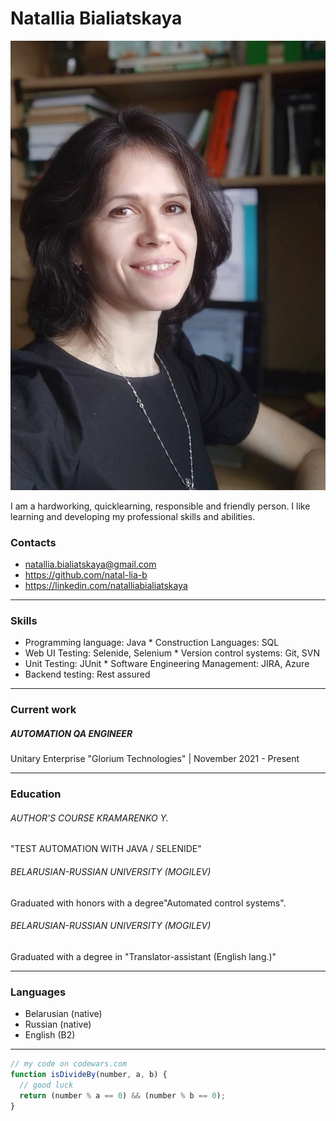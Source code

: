 # Natallia Bialiatskaya
![my_photo](/img/Natallia.jpg)

I am a hardworking, quicklearning, responsible and friendly person. I like learning and developing my professional skills and abilities. 

### Contacts
- <natallia.bialiatskaya@gmail.com>
- <https://github.com/natal-lia-b>
- <https://linkedin.com/natalliabialiatskaya>

***

### Skills
* Programming language: Java              * Construction Languages: SQL
* Web UI Testing: Selenide, Selenium      * Version control systems: Git, SVN
* Unit Testing: JUnit                     * Software Engineering Management: JIRA, Azure
* Backend testing: Rest assured

***

### Current work
##### AUTOMATION QA ENGINEER
Unitary Enterprise "Glorium Technologies" |  November 2021 - Present

***

### Education
###### AUTHOR'S COURSE KRAMARENKO Y.
"TEST AUTOMATION WITH JAVA / SELENIDE"
###### BELARUSIAN-RUSSIAN UNIVERSITY (MOGILEV)
Graduated with honors with a degree"Automated control systems".
###### BELARUSIAN-RUSSIAN UNIVERSITY (MOGILEV)
Graduated with a degree in "Translator-assistant (English lang.)"

***

### Languages
* Belarusian (native)
* Russian (native)
* English (B2)

***

```javascript
// my code on codewars.com
function isDivideBy(number, a, b) {
  // good luck
  return (number % a == 0) && (number % b == 0);
}
```